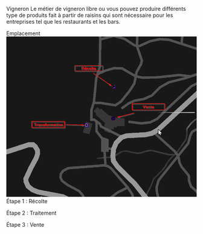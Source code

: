 Vigneron
Le métier de vigneron libre ou vous pouvez produire différents type de produits fait à partir de raisins qui sont nécessaire pour les entreprises tel que les restaurants et les bars. 

Emplacement
![Emplacement Vigneron](/assets/emplacementvigneron.png)
Étape 1 : Récolte

Étape 2 : Traitement



Étape 3 : Vente


